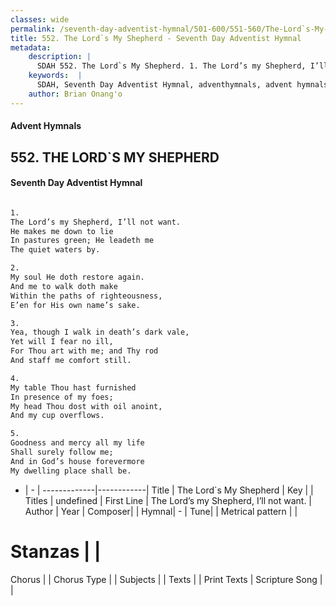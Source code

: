 ```yaml
---
classes: wide
permalink: /seventh-day-adventist-hymnal/501-600/551-560/The-Lord`s-My-Shepherd_1/
title: 552. The Lord`s My Shepherd - Seventh Day Adventist Hymnal
metadata:
    description: |
      SDAH 552. The Lord`s My Shepherd. 1. The Lord’s my Shepherd, I’ll not want. He makes me down to lie In pastures green; He leadeth me The quiet waters by.
    keywords:  |
      SDAH, Seventh Day Adventist Hymnal, adventhymnals, advent hymnals, The Lord`s My Shepherd, The Lord’s my Shepherd, I’ll not want. 
    author: Brian Onang'o
---
```


#### Advent Hymnals
## 552. THE LORD`S MY SHEPHERD
#### Seventh Day Adventist Hymnal

```txt

1.
The Lord’s my Shepherd, I’ll not want.
He makes me down to lie
In pastures green; He leadeth me
The quiet waters by.

2.
My soul He doth restore again.
And me to walk doth make
Within the paths of righteousness,
E’en for His own name’s sake.

3.
Yea, though I walk in death’s dark vale,
Yet will I fear no ill,
For Thou art with me; and Thy rod
And staff me comfort still.

4.
My table Thou hast furnished
In presence of my foes;
My head Thou dost with oil anoint,
And my cup overflows.

5.
Goodness and mercy all my life
Shall surely follow me;
And in God’s house forevermore
My dwelling place shall be.

```

- |   -  |
-------------|------------|
Title | The Lord`s My Shepherd |
Key |  |
Titles | undefined |
First Line | The Lord’s my Shepherd, I’ll not want. |
Author | 
Year | 
Composer|  |
Hymnal|  - |
Tune|  |
Metrical pattern | |
# Stanzas |  |
Chorus |  |
Chorus Type |  |
Subjects |  |
Texts |  |
Print Texts | 
Scripture Song |  |
  
